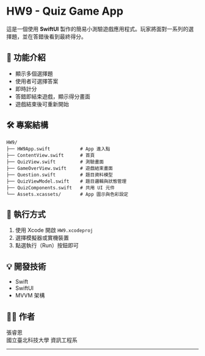 # HW9 - Quiz Game App

這是一個使用 **SwiftUI** 製作的簡易小測驗遊戲應用程式。玩家將面對一系列的選擇題，並在答錯後看到最終得分。

## 📱 功能介紹

- 顯示多個選擇題
- 使用者可選擇答案
- 即時計分
- 答錯即結束遊戲，顯示得分畫面
- 遊戲結束後可重新開始

## 🛠 專案結構
```
HW9/
├── HW9App.swift           # App 進入點
├── ContentView.swift      # 首頁
├── QuizView.swift         # 測驗畫面
├── GameOverView.swift     # 遊戲結束畫面
├── Question.swift         # 題目資料模型
├── QuizViewModel.swift    # 題目邏輯與狀態管理
├── QuizComponents.swift   # 共用 UI 元件
└── Assets.xcassets/       # App 圖示與色彩設定
```

## 🚀 執行方式

1. 使用 Xcode 開啟 `HW9.xcodeproj`
2. 選擇模擬器或實機裝置
3. 點選執行（Run）按鈕即可

## 💡 開發技術

- Swift
- SwiftUI
- MVVM 架構

## 🙋‍♂️ 作者

張睿恩  
國立臺北科技大學 資訊工程系

---